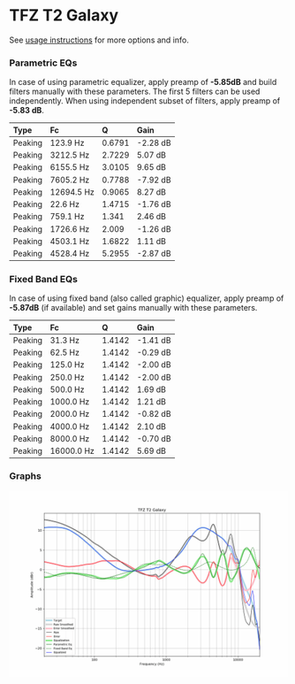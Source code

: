 # TFZ T2 Galaxy
See [usage instructions](https://github.com/jaakkopasanen/AutoEq#usage) for more options and info.

### Parametric EQs
In case of using parametric equalizer, apply preamp of **-5.85dB** and build filters manually
with these parameters. The first 5 filters can be used independently.
When using independent subset of filters, apply preamp of **-5.83 dB**.

| Type    | Fc         |      Q | Gain     |
|:--------|:-----------|:-------|:---------|
| Peaking | 123.9 Hz   | 0.6791 | -2.28 dB |
| Peaking | 3212.5 Hz  | 2.7229 | 5.07 dB  |
| Peaking | 6155.5 Hz  | 3.0105 | 9.65 dB  |
| Peaking | 7605.2 Hz  | 0.7788 | -7.92 dB |
| Peaking | 12694.5 Hz | 0.9065 | 8.27 dB  |
| Peaking | 22.6 Hz    | 1.4715 | -1.76 dB |
| Peaking | 759.1 Hz   | 1.341  | 2.46 dB  |
| Peaking | 1726.6 Hz  | 2.009  | -1.26 dB |
| Peaking | 4503.1 Hz  | 1.6822 | 1.11 dB  |
| Peaking | 4528.4 Hz  | 5.2955 | -2.87 dB |

### Fixed Band EQs
In case of using fixed band (also called graphic) equalizer, apply preamp of **-5.87dB**
(if available) and set gains manually with these parameters.

| Type    | Fc         |      Q | Gain     |
|:--------|:-----------|:-------|:---------|
| Peaking | 31.3 Hz    | 1.4142 | -1.41 dB |
| Peaking | 62.5 Hz    | 1.4142 | -0.29 dB |
| Peaking | 125.0 Hz   | 1.4142 | -2.00 dB |
| Peaking | 250.0 Hz   | 1.4142 | -2.00 dB |
| Peaking | 500.0 Hz   | 1.4142 | 1.69 dB  |
| Peaking | 1000.0 Hz  | 1.4142 | 1.21 dB  |
| Peaking | 2000.0 Hz  | 1.4142 | -0.82 dB |
| Peaking | 4000.0 Hz  | 1.4142 | 2.10 dB  |
| Peaking | 8000.0 Hz  | 1.4142 | -0.70 dB |
| Peaking | 16000.0 Hz | 1.4142 | 5.69 dB  |

### Graphs
![](./TFZ%20T2%20Galaxy.png)